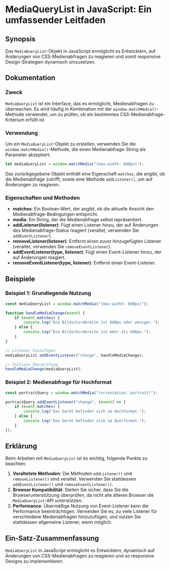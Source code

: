 <!--
Meta Description: # MediaQueryList in JavaScript: Ein umfassender Leitfaden ## Synopsis Das `MediaQueryList`-Objekt in JavaScript ermöglicht es Entwicklern, auf Änderun...
Meta Keywords: die, listener, mediaquerylist, sie, ein
-->

# MediaQueryList in JavaScript: Ein umfassender Leitfaden

## Synopsis
Das `MediaQueryList`-Objekt in JavaScript ermöglicht es Entwicklern, auf Änderungen von CSS-Medienabfragen zu reagieren und somit responsive Design-Strategien dynamisch umzusetzen.

## Dokumentation
### Zweck
`MediaQueryList` ist ein Interface, das es ermöglicht, Medienabfragen zu überwachen. Es wird häufig in Kombination mit der `window.matchMedia()`-Methode verwendet, um zu prüfen, ob ein bestimmtes CSS-Medienabfrage-Kriterium erfüllt ist.

### Verwendung
Um ein `MediaQueryList`-Objekt zu erstellen, verwenden Sie die `window.matchMedia()`-Methode, die einen Medienabfrage-String als Parameter akzeptiert:

```javascript
let mediaQueryList = window.matchMedia("(max-width: 600px)");
```

Das zurückgegebene Objekt enthält eine Eigenschaft `matches`, die angibt, ob die Medienabfrage zutrifft, sowie eine Methode `addListener()`, um auf Änderungen zu reagieren.

### Eigenschaften und Methoden
- **matches**: Ein Boolean-Wert, der angibt, ob die aktuelle Ansicht den Medienabfrage-Bedingungen entspricht.
- **media**: Ein String, der die Medienabfrage selbst repräsentiert.
- **addListener(listener)**: Fügt einen Listener hinzu, der auf Änderungen des Medienabfrage-Status reagiert (veraltet, verwenden Sie `addEventListener`).
- **removeListener(listener)**: Entfernt einen zuvor hinzugefügten Listener (veraltet, verwenden Sie `removeEventListener`).
- **addEventListener(type, listener)**: Fügt einen Event-Listener hinzu, der auf Änderungen reagiert.
- **removeEventListener(type, listener)**: Entfernt einen Event-Listener.

## Beispiele
### Beispiel 1: Grundlegende Nutzung
```javascript
const mediaQueryList = window.matchMedia("(max-width: 600px)");

function handleMediaChange(event) {
    if (event.matches) {
        console.log("Die Bildschirmbreite ist 600px oder weniger.");
    } else {
        console.log("Die Bildschirmbreite ist mehr als 600px.");
    }
}

// Listener hinzufügen
mediaQueryList.addEventListener("change", handleMediaChange);

// Initiale Überprüfung
handleMediaChange(mediaQueryList);
```

### Beispiel 2: Medienabfrage für Hochformat
```javascript
const portraitQuery = window.matchMedia("(orientation: portrait)");

portraitQuery.addEventListener("change", (event) => {
    if (event.matches) {
        console.log("Das Gerät befindet sich im Hochformat.");
    } else {
        console.log("Das Gerät befindet sich im Querformat.");
    }
});
```

## Erklärung
Beim Arbeiten mit `MediaQueryList` ist es wichtig, folgende Punkte zu beachten:

1. **Veraltetete Methoden**: Die Methoden `addListener()` und `removeListener()` sind veraltet. Verwenden Sie stattdessen `addEventListener()` und `removeEventListener()`.
2. **Browser Kompatibilität**: Stellen Sie sicher, dass Sie die Browserunterstützung überprüfen, da nicht alle älteren Browser die `MediaQueryList`-API unterstützen.
3. **Performance**: Übermäßige Nutzung von Event-Listener kann die Performance beeinträchtigen. Vermeiden Sie es, zu viele Listener für verschiedene Medienabfragen hinzuzufügen, und nutzen Sie stattdessen allgemeine Listener, wenn möglich.

## Ein-Satz-Zusammenfassung
`MediaQueryList` in JavaScript ermöglicht es Entwicklern, dynamisch auf Änderungen von CSS-Medienabfragen zu reagieren und so responsive Designs zu implementieren.